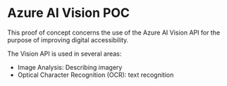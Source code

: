 # Azure AI Vision POC

This proof of concept concerns the use of the Azure AI Vision API for the purpose of improving digital accessibility.

The Vision API is used in several areas:

- Image Analysis: Describing imagery
- Optical Character Recognition (OCR): text recognition
